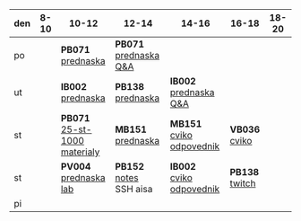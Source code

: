 | den | 8-10 | 10-12 | 12-14 | 14-16 | 16-18 | 18-20 |
| --- | --- | --- | --- | --- | --- | --- |
| po | | **PB071** <br> [prednaska](https://is.muni.cz/auth/el/fi/jaro2021/PB071/um/prednasky/) | **PB071** <br> [prednaska Q&A](https://cesnet.zoom.us/j/91788936321?pwd=QncwWlBxSFd4RHZoT2NMOGxsSVptdz09) | | | |
| ut | | **IB002** <br> [prednaska](https://is.muni.cz/auth/el/fi/jaro2021/IB002/um/video_prednasky/) | **PB138** <br> [prednaska](https://is.muni.cz/auth/go/online-vyuka-xwznl0) | **IB002** <br> [prednaska Q&A](https://meet.google.com/xrk-rvif-hyh) | | |
| st | | **PB071** <br> [25-st-1000](https://discord.com/channels/686960338746605568/815661266211045386) <br> [materialy](https://www.fi.muni.cz/pb071/seminars/) | **MB151** <br> [prednaska](https://is.muni.cz/auth/el/fi/jaro2021/MB151/index-WOhNcl.qwarp)  | **MB151** <br> [cviko](https://teams.microsoft.com/l/channel/19%3a8690b0270e764520b0b219b761292131%40thread.tacv2/Skupina%252004%2520-%2520St%252014-16%2520-%2520Jurka?groupId=7a1d0cbd-52aa-4dbc-992e-132783195bce&tenantId=11904f23-f0db-4cdc-96f7-390bd55fcee8) <br> [odpovednik](https://is.muni.cz/auth/elearning/test_pruchod_el_student?jen_predmet=1323783) | **VB036** <br> [cviko](https://teams.microsoft.com/l/channel/19%3abd450d699675477aa1e127b642629ae1%40thread.tacv2/General?groupId=48f01b69-89ee-4b96-bf4a-ee8fa280b6c4&tenantId=11904f23-f0db-4cdc-96f7-390bd55fcee8) | |
| st | | **PV004** <br> [prednaska](https://is.muni.cz/auth/el/fi/jaro2021/PV004/um/prednasky/) <br> [lab](https://is.muni.cz/auth/edutools/brandejs/pv004lab) | **PB152** <br> [notes](https://is.muni.cz/auth/el/fi/jaro2021/PB152cv/um/text/pb152.notes.pdf) <br> SSH aisa | **IB002** <br> [cviko](https://teams.microsoft.com/l/channel/19%3a51ab1e55a91d4524833ecf3eca8b4343%40thread.tacv2/General?groupId=c287c4a0-bec5-4586-83f6-b6d94484333a&tenantId=11904f23-f0db-4cdc-96f7-390bd55fcee8) <br> [odpovednik](https://is.muni.cz/auth/elearning/test_pruchod_el_student?jen_predmet=1323745) | **PB138** <br> [twitch](https://www.twitch.tv/vexfalard) | |
| pi | | | | | | |

